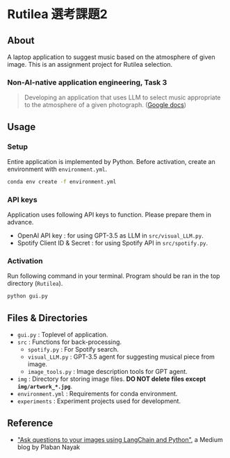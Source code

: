 # Rutilea 選考課題2

## About
A laptop application to suggest music based on the atmosphere of given image. This is an assignment project for Rutilea selection.

### Non-AI-native application engineering, Task 3
> Developing an application that uses LLM to select music appropriate to the atmosphere of a given photograph. ([Google docs](https://docs.google.com/document/d/1BQRDnBziHUUKzwzlD68ZyD3Bq0XrTHt2dYSwgHeLGP8/edit))

## Usage
### Setup
Entire application is implemented by Python. Before activation, create an environment with `environment.yml`.
```bash
conda env create -f environment.yml
```

### API keys
Application uses following API keys to function. Please prepare them in advance.
- OpenAI API key : for using GPT-3.5 as LLM in `src/visual_LLM.py`.
- Spotify Client ID & Secret : for using Spotify API in `src/spotify.py`.

### Activation
Run following command in your terminal. Program should be ran in the top directory (`Rutilea`).
```bash
python gui.py
```

## Files & Directories
- `gui.py` : Toplevel of application.
- `src` : Functions for back-processing.
    + `spotify.py` : For Spotify search.
    + `visual_LLM.py` : GPT-3.5 agent for suggesting musical piece from image.
    + `image_tools.py` : Image description tools for GPT agent.
- `img` : Directory for storing image files. **DO NOT delete files except `img/artwork_*.jpg`**.
- `environment.yml` : Requirements for conda environment.
- `experiments` : Experiment projects used for development.

## Reference
- ["Ask questions to your images using LangChain and Python"](https://nayakpplaban.medium.com/ask-questions-to-your-images-using-langchain-and-python-1aeb30f38751), a Medium blog by Plaban Nayak